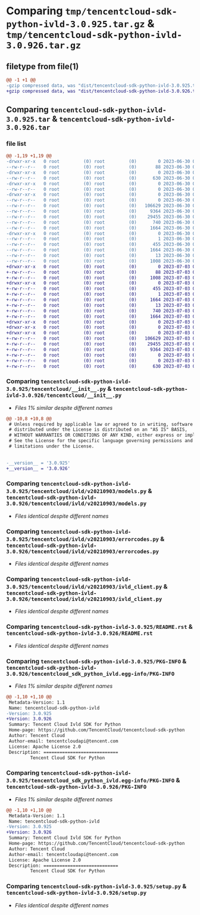 # Comparing `tmp/tencentcloud-sdk-python-ivld-3.0.925.tar.gz` & `tmp/tencentcloud-sdk-python-ivld-3.0.926.tar.gz`

## filetype from file(1)

```diff
@@ -1 +1 @@
-gzip compressed data, was "dist/tencentcloud-sdk-python-ivld-3.0.925.tar", last modified: Fri Jun 30 02:16:40 2023, max compression
+gzip compressed data, was "dist/tencentcloud-sdk-python-ivld-3.0.926.tar", last modified: Mon Jul  3 00:29:14 2023, max compression
```

## Comparing `tencentcloud-sdk-python-ivld-3.0.925.tar` & `tencentcloud-sdk-python-ivld-3.0.926.tar`

### file list

```diff
@@ -1,19 +1,19 @@
-drwxr-xr-x   0 root         (0) root         (0)        0 2023-06-30 02:16:40.000000 tencentcloud-sdk-python-ivld-3.0.925/
--rw-r--r--   0 root         (0) root         (0)       88 2023-06-30 02:16:40.000000 tencentcloud-sdk-python-ivld-3.0.925/setup.cfg
-drwxr-xr-x   0 root         (0) root         (0)        0 2023-06-30 02:16:40.000000 tencentcloud-sdk-python-ivld-3.0.925/tencentcloud/
--rw-r--r--   0 root         (0) root         (0)      630 2023-06-30 02:16:40.000000 tencentcloud-sdk-python-ivld-3.0.925/tencentcloud/__init__.py
-drwxr-xr-x   0 root         (0) root         (0)        0 2023-06-30 02:16:40.000000 tencentcloud-sdk-python-ivld-3.0.925/tencentcloud/ivld/
--rw-r--r--   0 root         (0) root         (0)        0 2023-06-30 02:16:40.000000 tencentcloud-sdk-python-ivld-3.0.925/tencentcloud/ivld/__init__.py
-drwxr-xr-x   0 root         (0) root         (0)        0 2023-06-30 02:16:40.000000 tencentcloud-sdk-python-ivld-3.0.925/tencentcloud/ivld/v20210903/
--rw-r--r--   0 root         (0) root         (0)        0 2023-06-30 02:16:40.000000 tencentcloud-sdk-python-ivld-3.0.925/tencentcloud/ivld/v20210903/__init__.py
--rw-r--r--   0 root         (0) root         (0)   106629 2023-06-30 02:16:40.000000 tencentcloud-sdk-python-ivld-3.0.925/tencentcloud/ivld/v20210903/models.py
--rw-r--r--   0 root         (0) root         (0)     9364 2023-06-30 02:16:40.000000 tencentcloud-sdk-python-ivld-3.0.925/tencentcloud/ivld/v20210903/errorcodes.py
--rw-r--r--   0 root         (0) root         (0)    29455 2023-06-30 02:16:40.000000 tencentcloud-sdk-python-ivld-3.0.925/tencentcloud/ivld/v20210903/ivld_client.py
--rw-r--r--   0 root         (0) root         (0)      740 2023-06-30 02:16:40.000000 tencentcloud-sdk-python-ivld-3.0.925/README.rst
--rw-r--r--   0 root         (0) root         (0)     1664 2023-06-30 02:16:40.000000 tencentcloud-sdk-python-ivld-3.0.925/PKG-INFO
-drwxr-xr-x   0 root         (0) root         (0)        0 2023-06-30 02:16:40.000000 tencentcloud-sdk-python-ivld-3.0.925/tencentcloud_sdk_python_ivld.egg-info/
--rw-r--r--   0 root         (0) root         (0)        1 2023-06-30 02:16:40.000000 tencentcloud-sdk-python-ivld-3.0.925/tencentcloud_sdk_python_ivld.egg-info/dependency_links.txt
--rw-r--r--   0 root         (0) root         (0)      455 2023-06-30 02:16:40.000000 tencentcloud-sdk-python-ivld-3.0.925/tencentcloud_sdk_python_ivld.egg-info/SOURCES.txt
--rw-r--r--   0 root         (0) root         (0)     1664 2023-06-30 02:16:40.000000 tencentcloud-sdk-python-ivld-3.0.925/tencentcloud_sdk_python_ivld.egg-info/PKG-INFO
--rw-r--r--   0 root         (0) root         (0)       13 2023-06-30 02:16:40.000000 tencentcloud-sdk-python-ivld-3.0.925/tencentcloud_sdk_python_ivld.egg-info/top_level.txt
--rw-r--r--   0 root         (0) root         (0)     1008 2023-06-30 02:16:40.000000 tencentcloud-sdk-python-ivld-3.0.925/setup.py
+drwxr-xr-x   0 root         (0) root         (0)        0 2023-07-03 00:29:14.000000 tencentcloud-sdk-python-ivld-3.0.926/
+-rw-r--r--   0 root         (0) root         (0)       88 2023-07-03 00:29:14.000000 tencentcloud-sdk-python-ivld-3.0.926/setup.cfg
+-rw-r--r--   0 root         (0) root         (0)     1008 2023-07-03 00:29:14.000000 tencentcloud-sdk-python-ivld-3.0.926/setup.py
+drwxr-xr-x   0 root         (0) root         (0)        0 2023-07-03 00:29:14.000000 tencentcloud-sdk-python-ivld-3.0.926/tencentcloud_sdk_python_ivld.egg-info/
+-rw-r--r--   0 root         (0) root         (0)      455 2023-07-03 00:29:14.000000 tencentcloud-sdk-python-ivld-3.0.926/tencentcloud_sdk_python_ivld.egg-info/SOURCES.txt
+-rw-r--r--   0 root         (0) root         (0)        1 2023-07-03 00:29:14.000000 tencentcloud-sdk-python-ivld-3.0.926/tencentcloud_sdk_python_ivld.egg-info/dependency_links.txt
+-rw-r--r--   0 root         (0) root         (0)     1664 2023-07-03 00:29:14.000000 tencentcloud-sdk-python-ivld-3.0.926/tencentcloud_sdk_python_ivld.egg-info/PKG-INFO
+-rw-r--r--   0 root         (0) root         (0)       13 2023-07-03 00:29:14.000000 tencentcloud-sdk-python-ivld-3.0.926/tencentcloud_sdk_python_ivld.egg-info/top_level.txt
+-rw-r--r--   0 root         (0) root         (0)      740 2023-07-03 00:29:14.000000 tencentcloud-sdk-python-ivld-3.0.926/README.rst
+-rw-r--r--   0 root         (0) root         (0)     1664 2023-07-03 00:29:14.000000 tencentcloud-sdk-python-ivld-3.0.926/PKG-INFO
+drwxr-xr-x   0 root         (0) root         (0)        0 2023-07-03 00:29:14.000000 tencentcloud-sdk-python-ivld-3.0.926/tencentcloud/
+drwxr-xr-x   0 root         (0) root         (0)        0 2023-07-03 00:29:14.000000 tencentcloud-sdk-python-ivld-3.0.926/tencentcloud/ivld/
+drwxr-xr-x   0 root         (0) root         (0)        0 2023-07-03 00:29:14.000000 tencentcloud-sdk-python-ivld-3.0.926/tencentcloud/ivld/v20210903/
+-rw-r--r--   0 root         (0) root         (0)   106629 2023-07-03 00:29:14.000000 tencentcloud-sdk-python-ivld-3.0.926/tencentcloud/ivld/v20210903/models.py
+-rw-r--r--   0 root         (0) root         (0)    29455 2023-07-03 00:29:14.000000 tencentcloud-sdk-python-ivld-3.0.926/tencentcloud/ivld/v20210903/ivld_client.py
+-rw-r--r--   0 root         (0) root         (0)     9364 2023-07-03 00:29:14.000000 tencentcloud-sdk-python-ivld-3.0.926/tencentcloud/ivld/v20210903/errorcodes.py
+-rw-r--r--   0 root         (0) root         (0)        0 2023-07-03 00:29:14.000000 tencentcloud-sdk-python-ivld-3.0.926/tencentcloud/ivld/v20210903/__init__.py
+-rw-r--r--   0 root         (0) root         (0)        0 2023-07-03 00:29:14.000000 tencentcloud-sdk-python-ivld-3.0.926/tencentcloud/ivld/__init__.py
+-rw-r--r--   0 root         (0) root         (0)      630 2023-07-03 00:29:14.000000 tencentcloud-sdk-python-ivld-3.0.926/tencentcloud/__init__.py
```

### Comparing `tencentcloud-sdk-python-ivld-3.0.925/tencentcloud/__init__.py` & `tencentcloud-sdk-python-ivld-3.0.926/tencentcloud/__init__.py`

 * *Files 1% similar despite different names*

```diff
@@ -10,8 +10,8 @@
 # Unless required by applicable law or agreed to in writing, software
 # distributed under the License is distributed on an "AS IS" BASIS,
 # WITHOUT WARRANTIES OR CONDITIONS OF ANY KIND, either express or implied.
 # See the License for the specific language governing permissions and
 # limitations under the License.
 
 
-__version__ = '3.0.925'
+__version__ = '3.0.926'
```

### Comparing `tencentcloud-sdk-python-ivld-3.0.925/tencentcloud/ivld/v20210903/models.py` & `tencentcloud-sdk-python-ivld-3.0.926/tencentcloud/ivld/v20210903/models.py`

 * *Files identical despite different names*

### Comparing `tencentcloud-sdk-python-ivld-3.0.925/tencentcloud/ivld/v20210903/errorcodes.py` & `tencentcloud-sdk-python-ivld-3.0.926/tencentcloud/ivld/v20210903/errorcodes.py`

 * *Files identical despite different names*

### Comparing `tencentcloud-sdk-python-ivld-3.0.925/tencentcloud/ivld/v20210903/ivld_client.py` & `tencentcloud-sdk-python-ivld-3.0.926/tencentcloud/ivld/v20210903/ivld_client.py`

 * *Files identical despite different names*

### Comparing `tencentcloud-sdk-python-ivld-3.0.925/README.rst` & `tencentcloud-sdk-python-ivld-3.0.926/README.rst`

 * *Files identical despite different names*

### Comparing `tencentcloud-sdk-python-ivld-3.0.925/PKG-INFO` & `tencentcloud-sdk-python-ivld-3.0.926/tencentcloud_sdk_python_ivld.egg-info/PKG-INFO`

 * *Files 1% similar despite different names*

```diff
@@ -1,10 +1,10 @@
 Metadata-Version: 1.1
 Name: tencentcloud-sdk-python-ivld
-Version: 3.0.925
+Version: 3.0.926
 Summary: Tencent Cloud Ivld SDK for Python
 Home-page: https://github.com/TencentCloud/tencentcloud-sdk-python
 Author: Tencent Cloud
 Author-email: tencentcloudapi@tencent.com
 License: Apache License 2.0
 Description: ============================
         Tencent Cloud SDK for Python
```

### Comparing `tencentcloud-sdk-python-ivld-3.0.925/tencentcloud_sdk_python_ivld.egg-info/PKG-INFO` & `tencentcloud-sdk-python-ivld-3.0.926/PKG-INFO`

 * *Files 1% similar despite different names*

```diff
@@ -1,10 +1,10 @@
 Metadata-Version: 1.1
 Name: tencentcloud-sdk-python-ivld
-Version: 3.0.925
+Version: 3.0.926
 Summary: Tencent Cloud Ivld SDK for Python
 Home-page: https://github.com/TencentCloud/tencentcloud-sdk-python
 Author: Tencent Cloud
 Author-email: tencentcloudapi@tencent.com
 License: Apache License 2.0
 Description: ============================
         Tencent Cloud SDK for Python
```

### Comparing `tencentcloud-sdk-python-ivld-3.0.925/setup.py` & `tencentcloud-sdk-python-ivld-3.0.926/setup.py`

 * *Files identical despite different names*

